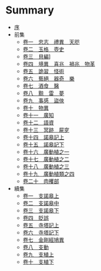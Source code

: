 # Summary

* [序](README.md)
* 前集
   * [卷一　忠志　禮異　天咫](001.md)
   * [卷二　玉格　壺史](002.md)
   * [卷三　貝編](003.md)]
   * [卷四　境異　喜兆　禍兆　物革](004.md)
   * [卷五　詭習　怪術](005.md)
   * [卷六　藝絕　器奇　樂](006.md)
   * [卷七　酒食　醫](007.md)
   * [卷八　黥　雷　夢](008.md)
   * [卷九　事感　盜俠](009.md)
   * [卷十　物異](010.md)
   * [卷十一　廣知](011.md)
   * [卷十二　語資](012.md)
   * [卷十三　冥跡　屍穸](013.md)
   * [卷十四　諾皋記上](014.md)
   * [卷十五　諾皋記下](015.md)
   * [卷十六　廣動植之一](016.md)
   * [卷十七　廣動植之二](017.md)
   * [卷十八　廣動植之三](018.md)
   * [卷十九　廣動植類之四](019.md)
   * [卷二十　肉攫部](020.md)　
* 續集
   * [卷一　支諾皋上](021.md)
   * [卷二　支諾皋中](022.md)
   * [卷三　支諾皋下](023.md)
   * [卷四　貶誤](024.md)
   * [卷五　寺塔記上](025.md)
   * [卷六　寺塔記下](026.md)
   * [卷七　金剛經鳩異](027.md)
   * [卷八　支動](028.md)
   * [卷九　支植上](029.md)
   * [卷十　支植下](030.md)
